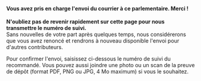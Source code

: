 #### Vous avez pris en charge l'envoi du courrier à ce parlementaire. Merci !

<div class="alert alert-warning">
  <b>N'oubliez pas de revenir rapidement sur cette page pour nous transmettre le numéro de suivi.</b><br>
  Sans nouvelles de votre part après quelques temps, nous considérerons que vous avez renoncé et rendrons à nouveau disponible l'envoi pour d'autres contributeurs.
</div>

Pour confirmer l'envoi, saisissez ci-dessous le numéro de suivi du recommandé. Vous pouvez aussi joindre une photo ou un scan de la preuve de dépôt (format PDF, PNG ou JPG, 4 Mo maximum) si vous le souhaitez.

